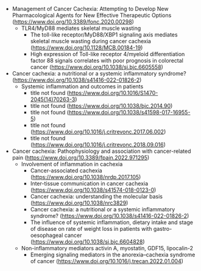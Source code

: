 - Management of Cancer Cachexia: Attempting to Develop New Pharmacological Agents for New Effective Therapeutic Options (https://www.doi.org/10.3389/fonc.2020.00298)
  - TLR4/MyD88 mediates skeletal muscle wasting
    - The toll-like receptor/MyD88/XBP1 signaling axis mediates skeletal muscle wasting during cancer cachexia (https://www.doi.org/10.1128/MCB.00184-19)
    - High expression of Toll-like receptor 4/myeloid differentiation factor 88 signals correlates with poor prognosis in colorectal cancer (https://www.doi.org/10.1038/sj.bjc.6605558)
- Cancer cachexia: a nutritional or a systemic inflammatory syndrome? (https://www.doi.org/10.1038/s41416-022-01826-2)
  - Systemic inflammation and outcomes in patients
    - title not found (https://www.doi.org/10.1016/S1470-2045(14)70263-3)
    - title not found (https://www.doi.org/10.1038/bjc.2014.90)
    - title not found (https://www.doi.org/10.1038/s41598-017-16955-5)
    - title not found (https://www.doi.org/10.1016/j.critrevonc.2017.06.002)
    - title not found (https://www.doi.org/10.1016/j.critrevonc.2018.09.016)
- Cancer cachexia: Pathophysiology and association with cancer-related pain (https://www.doi.org/10.3389/fpain.2022.971295)
  - Involvement of inflammation in cachexia
    - Cancer-associated cachexia (https://www.doi.org/10.1038/nrdp.2017.105)
    - Inter-tissue communication in cancer cachexia (https://www.doi.org/10.1038/s41574-018-0123-0)
    - Cancer cachexia: understanding the molecular basis (https://www.doi.org/10.1038/nrc3829)
    - Cancer cachexia: a nutritional or a systemic inflammatory syndrome? (https://www.doi.org/10.1038/s41416-022-01826-2)
    - The influence of systemic inflammation, dietary intake and stage of disease on rate of weight loss in patients with gastro-oesophageal cancer (https://www.doi.org/10.1038/sj.bjc.6604828)
  - Non-inflammatory mediators activin A, myostatin, GDF15, lipocalin-2
    - Emerging signaling mediators in the anorexia–cachexia syndrome of cancer (https://www.doi.org/10.1016/j.trecan.2022.01.004)
